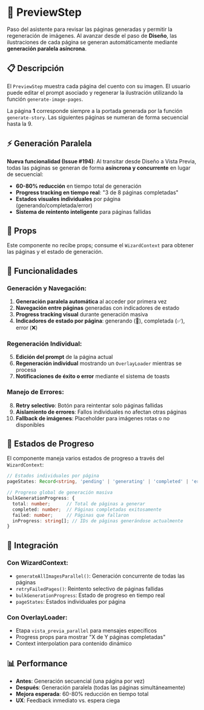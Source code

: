 # 📱 PreviewStep

Paso del asistente para revisar las páginas generadas y permitir la regeneración de imágenes.
Al avanzar desde el paso de **Diseño**, las ilustraciones de cada página se generan automáticamente mediante **generación paralela asíncrona**.

## 📋 Descripción

El `PreviewStep` muestra cada página del cuento con su imagen. El usuario puede editar el prompt asociado y regenerar la ilustración utilizando la función `generate-image-pages`.

La página **1** corresponde siempre a la portada generada por la función `generate-story`. Las siguientes páginas se numeran de forma secuencial hasta la 9.

## ⚡ Generación Paralela

**Nueva funcionalidad (Issue #194)**: Al transitar desde Diseño a Vista Previa, todas las páginas se generan de forma **asíncrona y concurrente** en lugar de secuencial:

- **60-80% reducción** en tiempo total de generación
- **Progress tracking en tiempo real**: "3 de 8 páginas completadas"
- **Estados visuales individuales** por página (generando/completada/error)
- **Sistema de reintento inteligente** para páginas fallidas

## 🔧 Props

Este componente no recibe props; consume el `WizardContext` para obtener las páginas y el estado de generación.

## 🔄 Funcionalidades

### Generación y Navegación:
1. **Generación paralela automática** al acceder por primera vez
2. **Navegación entre páginas** generadas con indicadores de estado
3. **Progress tracking visual** durante generación masiva
4. **Indicadores de estado por página**: generando (🔄), completada (✅), error (❌)

### Regeneración Individual:
5. **Edición del prompt** de la página actual
6. **Regeneración individual** mostrando un `OverlayLoader` mientras se procesa
7. **Notificaciones de éxito o error** mediante el sistema de toasts

### Manejo de Errores:
8. **Retry selectivo**: Botón para reintentar solo páginas fallidas
9. **Aislamiento de errores**: Fallos individuales no afectan otras páginas
10. **Fallback de imágenes**: Placeholder para imágenes rotas o no disponibles

## 🎯 Estados de Progreso

El componente maneja varios estados de progreso a través del `WizardContext`:

```typescript
// Estados individuales por página
pageStates: Record<string, 'pending' | 'generating' | 'completed' | 'error'>

// Progreso global de generación masiva
bulkGenerationProgress: {
  total: number;      // Total de páginas a generar
  completed: number;  // Páginas completadas exitosamente
  failed: number;     // Páginas que fallaron
  inProgress: string[]; // IDs de páginas generándose actualmente
}
```

## 🔗 Integración

### Con WizardContext:
- `generateAllImagesParallel()`: Generación concurrente de todas las páginas
- `retryFailedPages()`: Reintento selectivo de páginas fallidas
- `bulkGenerationProgress`: Estado de progreso en tiempo real
- `pageStates`: Estados individuales por página

### Con OverlayLoader:
- Etapa `vista_previa_parallel` para mensajes específicos
- Progress props para mostrar "X de Y páginas completadas"
- Context interpolation para contenido dinámico

## 📊 Performance

- **Antes**: Generación secuencial (una página por vez)
- **Después**: Generación paralela (todas las páginas simultáneamente)
- **Mejora esperada**: 60-80% reducción en tiempo total
- **UX**: Feedback inmediato vs. espera ciega
